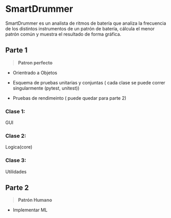 # SmartDrummer

SmartDrummer es un analista de ritmos de batería que analiza la frecuencia de los distintos instrumentos de un patrón de batería, cálcula el menor patrón común y muestra el resultado de forma gráfica.

## Parte 1
> **Patron perfecto**

- Orientrado a Objetos

- Esquema de pruebas unitarias y conjuntas ( cada clase se puede correr singularmente (pytest, unitest)) 

- Pruebas de rendimeinto ( puede quedar para parte 2)


### Clase 1:
GUI

### Clase 2:
Logica(core)

### Clase 3:
Utilidades




## Parte 2
> **Patrón Humano**
- Implementar ML
